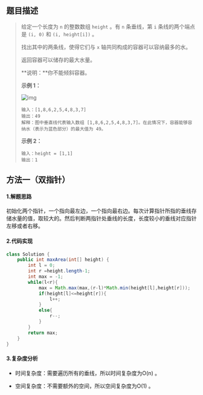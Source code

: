 ## 题目描述
> 给定一个长度为 `n` 的整数数组 `height` 。有 `n` 条垂线，第 `i` 条线的两个端点是 `(i, 0)` 和 `(i, height[i])` 。
>
> 找出其中的两条线，使得它们与 `x` 轴共同构成的容器可以容纳最多的水。
>
> 返回容器可以储存的最大水量。
>
> **说明：**你不能倾斜容器。
>
>  
>
> **示例 1：**
>
> ![img](https://aliyun-lc-upload.oss-cn-hangzhou.aliyuncs.com/aliyun-lc-upload/uploads/2018/07/25/question_11.jpg)
>
> ```
> 输入：[1,8,6,2,5,4,8,3,7]
> 输出：49 
> 解释：图中垂直线代表输入数组 [1,8,6,2,5,4,8,3,7]。在此情况下，容器能够容纳水（表示为蓝色部分）的最大值为 49。
> ```
>
> **示例 2：**
>
> ```
> 输入：height = [1,1]
> 输出：1
> ```


## 方法一（双指针）
#### 1.解题思路
初始化两个指针，一个指向最左边，一个指向最右边。每次计算指针所指的垂线存储水量的值，取较大的。然后判断两指针处垂线的长度，长度较小的垂线对应指针左移或者右移。

#### 2.代码实现
```java
class Solution {
    public int maxArea(int[] height) {
        int l = 0;
        int r =height.length-1;
        int max = -1;
        while(l<r){
            max = Math.max(max,(r-l)*Math.min(height[l],height[r]));
            if(height[l]<=height[r]){
                l++;
            }
            else{
                r--;
            }
        }
        return max;
    }
}
```
#### 3.复杂度分析

 - 时间复杂度：需要遍历所有的垂线，所以时间复杂度为O(n) 。

 - 空间复杂度：不需要额外的空间，所以空间复杂度为O(1) 。

